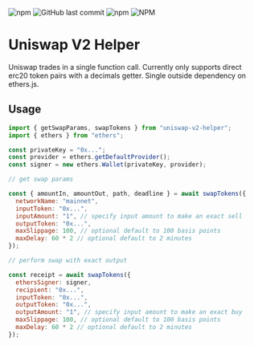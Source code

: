 ![npm](https://img.shields.io/npm/v/uniswap-v2-helper)
![GitHub last commit](https://img.shields.io/github/last-commit/thegostep/uniswap-v2-helper)
![npm](https://img.shields.io/npm/dw/uniswap-v2-helper)
![NPM](https://img.shields.io/npm/l/uniswap-v2-helper)

# Uniswap V2 Helper

Uniswap trades in a single function call. Currently only supports direct erc20 token pairs with a decimals getter. Single outside dependency on ethers.js.

## Usage

```js
import { getSwapParams, swapTokens } from "uniswap-v2-helper";
import { ethers } from "ethers";

const privateKey = "0x...";
const provider = ethers.getDefaultProvider();
const signer = new ethers.Wallet(privateKey, provider);

// get swap params

const { amountIn, amountOut, path, deadline } = await swapTokens({
  networkName: "mainnet",
  inputToken: "0x...",
  inputAmount: "1", // specify input amount to make an exact sell
  outputToken: "0x...",
  maxSlippage: 100, // optional default to 100 basis points
  maxDelay: 60 * 2 // optional default to 2 minutes
});

// perform swap with exact output

const receipt = await swapTokens({
  ethersSigner: signer,
  recipient: "0x...",
  inputToken: "0x...",
  outputToken: "0x...",
  outputAmount: "1", // specify input amount to make an exact buy
  maxSlippage: 100, // optional default to 100 basis points
  maxDelay: 60 * 2 // optional default to 2 minutes
});
```
